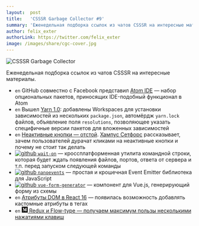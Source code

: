```yaml
---
layout:  post
title:   'CSSSR Garbage Collector #9'
summary: 'Еженедельная подборка ссылок из чатов CSSSR на интересные материалы'
author: felix_exter
authorLink: https://twitter.com/felix_exter
image: /images/share/cgc-cover.jpg
---
```


[github]: /images/icons/github.png
[medium]: /images/icons/medium.png
[yt]: /images/icons/youtube.png

![CSSSR Garbage Collector](/images/share/cgc-cover.jpg)

Еженедельная подборка ссылок из чатов CSSSR на интересные материалы.

- `en` GitHub совместно с Facebook представил [Atom IDE](https://ide.atom.io/) — набор опциональных пакетов, приносящих IDE-подобный функционал в Atom
- `en` Вышел [Yarn 1.0](https://code.facebook.com/posts/274518539716230): добавлены Workspaces для установки зависимостей из нескольких `package.json`, автомёрдж `yarn.lock` файлов, объявление поля `resolutions`, позволяющее указать специфичные версии пакетов для вложенных зависимостей
- `en` [Неактивные кнопки — отстой](https://axesslab.com/disabled-buttons-suck). [Хампус Сетфорс](https://twitter.com/hampelusken) рассказывает, зачем пользователей дурачат кликами на неактивные кнопки и почему не стоит так делать
- [![github] `wait-on`](https://github.com/jeffbski/wait-on) — кроссплатформенная утилита командной строки, которая будет ждать появления файлов, портов, ответа от сервера и т.п. перед запуском следующей команды
- [![github] `nanoevents`](https://github.com/ai/nanoevents) — простая и крошечная Event Emitter библиотека для JavaScript
- [![github] `vue-form-generator`](https://github.com/icebob/vue-form-generator) — компонент для Vue.js, генерирующий форму из схемы
- `en` [Атрибуты DOM в React 16](https://facebook.github.io/react/blog/2017/09/08/dom-attributes-in-react-16.html) — появилась возможность добавлять кастомные атрибуты в тегах
- `en` [![medium] Redux и Flow-type — получаем максимум пользы несколькими нажатиями клавиш](https://hackernoon.com/redux-flow-type-getting-the-maximum-benefit-from-the-fewest-key-strokes-5c006c54ec87)
